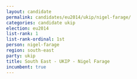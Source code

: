 ```yaml
---
layout: candidate
permalink: candidates/eu2014/ukip/nigel-farage/
categories: candidate ukip
election: eu2014
list-rank: 1
list-rank-ordinal: 1st
person: nigel-farage
region: south-east
party: ukip
title: South East - UKIP - Nigel Farage
incumbent: true
---
```

